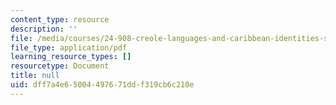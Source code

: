 ```yaml
---
content_type: resource
description: ''
file: /media/courses/24-908-creole-languages-and-caribbean-identities-spring-2017/dff7a4e65004497671ddf319cb6c210e_MIT24_908S17_Inspiration_for_Course_Creole_300k.pdf
file_type: application/pdf
learning_resource_types: []
resourcetype: Document
title: null
uid: dff7a4e6-5004-4976-71dd-f319cb6c210e
---
```

